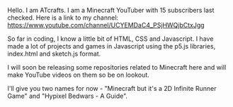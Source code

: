 Hello. I am ATcrafts. I am a Minecraft YouTuber with 15 subscribers last checked. Here is a link to my channel: https://www.youtube.com/channel/UCYEMDaC4_PSjHWQjbCtxJgg

So far in coding, I know a little bit of HTML, CSS and Javascript. I have made a lot of projects and games in Javascript using the p5.js libraries, index.html and sketch.js format.

I will soon be releasing some repositories related to Minecraft here and will make YouTube videos on them so be on lookout.

I'll give you two names for now - "Minecraft but it's a 2D Infinite Runner Game" and "Hypixel Bedwars - A Guide".

